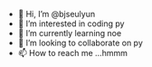 - 👋 Hi, I’m @bjseulyun
- 👀 I’m interested in coding py
- 🌱 I’m currently learning noe
- 💞️ I’m looking to collaborate on py
- 📫 How to reach me ...hmmm
